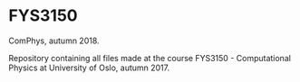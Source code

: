 # FYS3150

ComPhys, autumn 2018.

Repository containing all files made at the course FYS3150 - Computational Physics at University of Oslo, autumn 2017.
